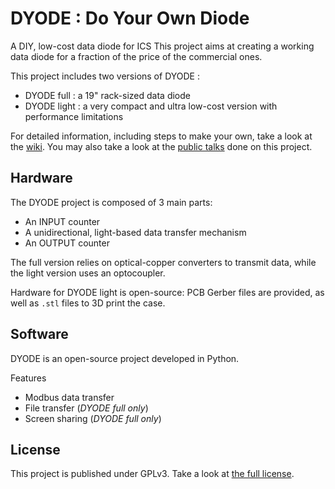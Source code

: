 # DYODE : Do Your Own Diode

A DIY, low-cost data diode for ICS
This project aims at creating a working data diode for a fraction of the price of the commercial ones.

This project includes two versions of DYODE :
* DYODE full : a 19" rack-sized data diode
* DYODE light : a very compact and ultra low-cost version with performance limitations

For detailed information, including steps to make your own, take a look at the [wiki](https://github.com/wavestone-cdt/dyode/wiki).
You may also take a look at the [public talks](https://github.com/wavestone-cdt/dyode/Talks) done on this project.

## Hardware
The DYODE project is composed of 3 main parts:
* An INPUT counter
* A unidirectional, light-based data transfer mechanism
* An OUTPUT counter

The full version relies on optical-copper converters to transmit data, while the light version uses an optocoupler.

Hardware for DYODE light is open-source: PCB Gerber files are provided, as well as `.stl` files to 3D print the case.

## Software
DYODE is an open-source project developed in Python.

Features
* Modbus data transfer
* File transfer (*DYODE full only*)
* Screen sharing (*DYODE full only*)


## License
This project is published under GPLv3.
Take a look at [the full license](LICENSE).
